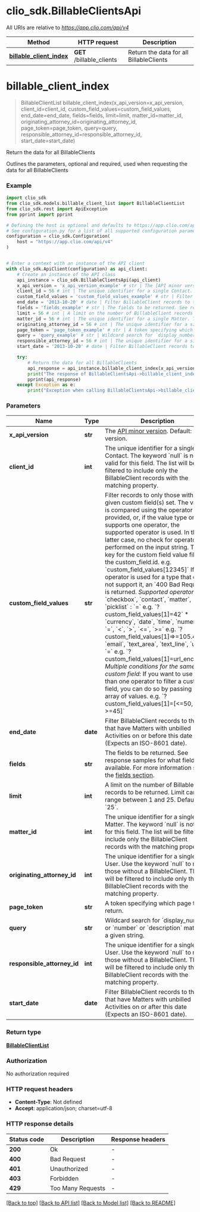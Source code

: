 # clio_sdk.BillableClientsApi

All URIs are relative to *https://app.clio.com/api/v4*

Method | HTTP request | Description
------------- | ------------- | -------------
[**billable_client_index**](BillableClientsApi.md#billable_client_index) | **GET** /billable_clients | Return the data for all BillableClients


# **billable_client_index**
> BillableClientList billable_client_index(x_api_version=x_api_version, client_id=client_id, custom_field_values=custom_field_values, end_date=end_date, fields=fields, limit=limit, matter_id=matter_id, originating_attorney_id=originating_attorney_id, page_token=page_token, query=query, responsible_attorney_id=responsible_attorney_id, start_date=start_date)

Return the data for all BillableClients

Outlines the parameters, optional and required, used when requesting the data for all BillableClients

### Example


```python
import clio_sdk
from clio_sdk.models.billable_client_list import BillableClientList
from clio_sdk.rest import ApiException
from pprint import pprint

# Defining the host is optional and defaults to https://app.clio.com/api/v4
# See configuration.py for a list of all supported configuration parameters.
configuration = clio_sdk.Configuration(
    host = "https://app.clio.com/api/v4"
)


# Enter a context with an instance of the API client
with clio_sdk.ApiClient(configuration) as api_client:
    # Create an instance of the API class
    api_instance = clio_sdk.BillableClientsApi(api_client)
    x_api_version = 'x_api_version_example' # str | The [API minor version](#section/Minor-Versions). Default: latest version. (optional)
    client_id = 56 # int | The unique identifier for a single Contact. The keyword `null` is not valid for this field. The list will be filtered to include only the BillableClient records with the matching property. (optional)
    custom_field_values = 'custom_field_values_example' # str | Filter records to only those with the given custom field(s) set. The value is compared using the operator provided, or, if the value type only supports one operator, the supported operator is used. In the latter case, no check for operator is performed on the input string. The key for the custom field value filter is the custom_field.id. e.g. `custom_field_values[12345]` If an operator is used for a type that does not support it, an `400 Bad Request` is returned.  *Supported operators:* * `checkbox`, `contact`, `matter`, `picklist` : `=`  e.g. `?custom_field_values[1]=42`  * `currency`, `date`, `time`, `numeric` : `=`, `<`, `>`, `<=`, `>=`  e.g. `?custom_field_values[1]=>=105.4`  * `email`, `text_area`, `text_line`, `url` : `=`  e.g. `?custom_field_values[1]=url_encoded`  *Multiple conditions for the same custom field:*  If you want to use more than one operator to filter a custom field, you can do so by passing in an array of values. e.g. `?custom_field_values[1]=[<=50, >=45]`  (optional)
    end_date = '2013-10-20' # date | Filter BillableClient records to those that have Matters with unbilled Activities on or before this date (Expects an ISO-8601 date). (optional)
    fields = 'fields_example' # str | The fields to be returned. See response samples for what fields are available. For more information see the [fields section](#section/Fields). (optional)
    limit = 56 # int | A limit on the number of BillableClient records to be returned. Limit can range between 1 and 25. Default: `25`. (optional)
    matter_id = 56 # int | The unique identifier for a single Matter. The keyword `null` is not valid for this field. The list will be filtered to include only the BillableClient records with the matching property. (optional)
    originating_attorney_id = 56 # int | The unique identifier for a single User. Use the keyword `null` to match those without a BillableClient. The list will be filtered to include only the BillableClient records with the matching property. (optional)
    page_token = 'page_token_example' # str | A token specifying which page to return. (optional)
    query = 'query_example' # str | Wildcard search for `display_number` or `number` or `description` matching a given string. (optional)
    responsible_attorney_id = 56 # int | The unique identifier for a single User. Use the keyword `null` to match those without a BillableClient. The list will be filtered to include only the BillableClient records with the matching property. (optional)
    start_date = '2013-10-20' # date | Filter BillableClient records to those that have Matters with unbilled Activities on or after this date (Expects an ISO-8601 date). (optional)

    try:
        # Return the data for all BillableClients
        api_response = api_instance.billable_client_index(x_api_version=x_api_version, client_id=client_id, custom_field_values=custom_field_values, end_date=end_date, fields=fields, limit=limit, matter_id=matter_id, originating_attorney_id=originating_attorney_id, page_token=page_token, query=query, responsible_attorney_id=responsible_attorney_id, start_date=start_date)
        print("The response of BillableClientsApi->billable_client_index:\n")
        pprint(api_response)
    except Exception as e:
        print("Exception when calling BillableClientsApi->billable_client_index: %s\n" % e)
```



### Parameters


Name | Type | Description  | Notes
------------- | ------------- | ------------- | -------------
 **x_api_version** | **str**| The [API minor version](#section/Minor-Versions). Default: latest version. | [optional] 
 **client_id** | **int**| The unique identifier for a single Contact. The keyword &#x60;null&#x60; is not valid for this field. The list will be filtered to include only the BillableClient records with the matching property. | [optional] 
 **custom_field_values** | **str**| Filter records to only those with the given custom field(s) set. The value is compared using the operator provided, or, if the value type only supports one operator, the supported operator is used. In the latter case, no check for operator is performed on the input string. The key for the custom field value filter is the custom_field.id. e.g. &#x60;custom_field_values[12345]&#x60; If an operator is used for a type that does not support it, an &#x60;400 Bad Request&#x60; is returned.  *Supported operators:* * &#x60;checkbox&#x60;, &#x60;contact&#x60;, &#x60;matter&#x60;, &#x60;picklist&#x60; : &#x60;&#x3D;&#x60;  e.g. &#x60;?custom_field_values[1]&#x3D;42&#x60;  * &#x60;currency&#x60;, &#x60;date&#x60;, &#x60;time&#x60;, &#x60;numeric&#x60; : &#x60;&#x3D;&#x60;, &#x60;&lt;&#x60;, &#x60;&gt;&#x60;, &#x60;&lt;&#x3D;&#x60;, &#x60;&gt;&#x3D;&#x60;  e.g. &#x60;?custom_field_values[1]&#x3D;&gt;&#x3D;105.4&#x60;  * &#x60;email&#x60;, &#x60;text_area&#x60;, &#x60;text_line&#x60;, &#x60;url&#x60; : &#x60;&#x3D;&#x60;  e.g. &#x60;?custom_field_values[1]&#x3D;url_encoded&#x60;  *Multiple conditions for the same custom field:*  If you want to use more than one operator to filter a custom field, you can do so by passing in an array of values. e.g. &#x60;?custom_field_values[1]&#x3D;[&lt;&#x3D;50, &gt;&#x3D;45]&#x60;  | [optional] 
 **end_date** | **date**| Filter BillableClient records to those that have Matters with unbilled Activities on or before this date (Expects an ISO-8601 date). | [optional] 
 **fields** | **str**| The fields to be returned. See response samples for what fields are available. For more information see the [fields section](#section/Fields). | [optional] 
 **limit** | **int**| A limit on the number of BillableClient records to be returned. Limit can range between 1 and 25. Default: &#x60;25&#x60;. | [optional] 
 **matter_id** | **int**| The unique identifier for a single Matter. The keyword &#x60;null&#x60; is not valid for this field. The list will be filtered to include only the BillableClient records with the matching property. | [optional] 
 **originating_attorney_id** | **int**| The unique identifier for a single User. Use the keyword &#x60;null&#x60; to match those without a BillableClient. The list will be filtered to include only the BillableClient records with the matching property. | [optional] 
 **page_token** | **str**| A token specifying which page to return. | [optional] 
 **query** | **str**| Wildcard search for &#x60;display_number&#x60; or &#x60;number&#x60; or &#x60;description&#x60; matching a given string. | [optional] 
 **responsible_attorney_id** | **int**| The unique identifier for a single User. Use the keyword &#x60;null&#x60; to match those without a BillableClient. The list will be filtered to include only the BillableClient records with the matching property. | [optional] 
 **start_date** | **date**| Filter BillableClient records to those that have Matters with unbilled Activities on or after this date (Expects an ISO-8601 date). | [optional] 

### Return type

[**BillableClientList**](BillableClientList.md)

### Authorization

No authorization required

### HTTP request headers

 - **Content-Type**: Not defined
 - **Accept**: application/json; charset=utf-8

### HTTP response details

| Status code | Description | Response headers |
|-------------|-------------|------------------|
**200** | Ok |  -  |
**400** | Bad Request |  -  |
**401** | Unauthorized |  -  |
**403** | Forbidden |  -  |
**429** | Too Many Requests |  -  |

[[Back to top]](#) [[Back to API list]](../README.md#documentation-for-api-endpoints) [[Back to Model list]](../README.md#documentation-for-models) [[Back to README]](../README.md)

